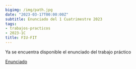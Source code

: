 ```yaml
---
bigimg: /img/path.jpg
date: "2023-03-17T00:00:00Z"
subtitle: Enunciado del 1 Cuatrimestre 2023
tags:
- trabajos-practicos
- 2023-1C
title: FIU-FIT
---
```

Ya se encuentra disponible el enunciado del trabajo práctico

[Enunciado](https://ingenieria-del-software-2.github.io/tps/historico/2023/1/enunciado/)
